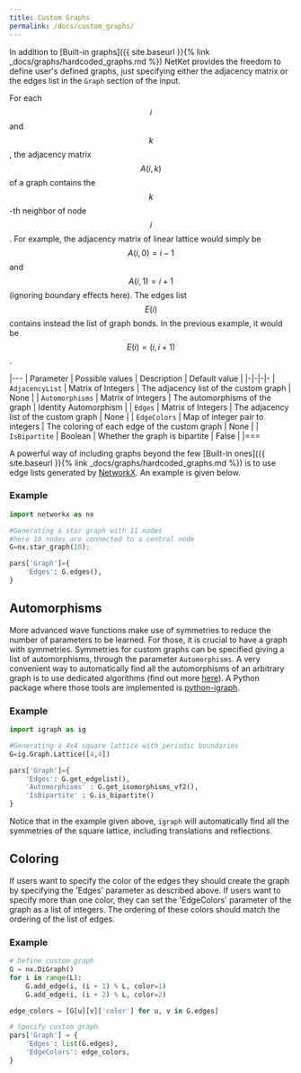 ```yaml
---
title: Custom Graphs
permalink: /docs/custom_graphs/
---
```


In addition to [Built-in graphs]({{ site.baseurl }}{% link _docs/graphs/hardcoded_graphs.md %})  NetKet
provides the freedom to define user's defined graphs, just specifying either the adjacency matrix or the edges list
in the `Graph` section of the input.

For each $$ i $$ and $$ k $$, the adjacency matrix $$ A(i,k) $$ of a graph contains the $$ k $$-th neighbor of node $$ i $$.
For example, the adjacency matrix of linear lattice would simply be $$ A(i, 0) = i-1 $$ and $$ A(i, 1) = i+1 $$ (ignoring boundary effects here).
The edges list $$ E(i) $$ contains instead the list of graph bonds. In the previous example, it would be $$ E(i) = (i,i+1) $$.

|---
| Parameter | Possible values | Description | Default value |
|-|-|-|-
| `AdjacencyList` | Matrix of Integers  |  The adjacency list of the custom graph | None |
| `Automorphisms` | Matrix of Integers | The automorphisms of the graph | Identity Automorphism |
| `Edges` | Matrix of Integers  |  The adjacency list of the custom graph | None |
| `EdgeColors` | Map of integer pair to integers | The coloring of each edge of the custom graph | None |
| `IsBipartite`   | Boolean | Whether the graph is bipartite | False |
|===

A powerful way of including graphs beyond the few [Built-in ones]({{ site.baseurl }}{% link _docs/graphs/hardcoded_graphs.md %}) is to
use edge lists generated by [NetworkX](https://en.wikipedia.org/wiki/NetworkX). An example is given below.

### Example
```python
import networkx as nx

#Generating a star graph with 11 nodes
#here 10 nodes are connected to a central node
G=nx.star_graph(10);

pars['Graph']={
    'Edges': G.edges(),
}
```

## Automorphisms

More advanced wave functions make use of symmetries to reduce the number of parameters to be learned. For those, it is crucial to have a graph with symmetries.
Symmetries for custom graphs can be specified giving a list of automorphisms, through the parameter `Automorphisms`. A very convenient way to automatically find
all the automorphisms of an arbitrary graph is to use dedicated algorithms (find out more [here](http://pallini.di.uniroma1.it)).
A Python package where those tools are implemented is [python-igraph](http://igraph.org/python/).  

### Example
```python
import igraph as ig

#Generating a 4x4 square lattice with periodic boundaries
G=ig.Graph.Lattice([4,4])

pars['Graph']={
    'Edges': G.get_edgelist(),
    'Automorphisms' : G.get_isomorphisms_vf2(),
    'IsBipartite' : G.is_bipartite()
}
```

Notice that in the example given above, `igraph` will automatically find all the symmetries of the square lattice, including translations and reflections.

## Coloring
If users want to specify the color of the edges they should create the graph by specifying the 'Edges' parameter as described above. If users want to specify more than one color, they can set the 'EdgeColors' parameter of the graph as a list of integers. The ordering of these colors should match the ordering of the list of edges.

### Example
```python
# Define custom graph
G = nx.DiGraph()
for i in range(L):
    G.add_edge(i, (i + 1) % L, color=1)
    G.add_edge(i, (i + 2) % L, color=2)

edge_colors = [G[u][v]['color'] for u, v in G.edges]

# Specify custom graph
pars['Graph'] = {
    'Edges': list(G.edges),
    'EdgeColors': edge_colors,
}
```
